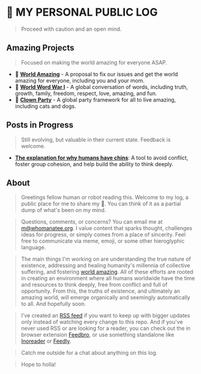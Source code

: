 # 💩 MY PERSONAL PUBLIC LOG
> Proceed with caution and an open mind.

## Amazing Projects
> Focused on making the world amazing for everyone ASAP.
- 🔗 [**World Amazing**](https://worldamazing.org) - A proposal to fix our issues and get the world amazing for everyone, including you and your mom.
- 🔗 [**World Word War I**](https://worldwordwar.org) - A global conversation of words, including truth, growth, family, freedom, respect, love, amazing, and fun.
- 🔗 [**Clown Party**](https://clownparty.org) - A global party framework for all to live amazing, including cats and dogs.


## Posts in Progress
> Still evolving, but valuable in their current state. Feedback is welcome.
- [**The explanation for why humans have chins**](docs/chins.md): A tool to avoid conflict, foster group cohesion, and help build the ability to think deeply.
<!-- - [**The explanation for why there is exsitence**](docs/existence.md): And how it all happened. -->


## About
> Greetings fellow human or robot reading this. Welcome to my log, a public place for me to share my 💩. You can think of it as a partial dump of what's been on my mind.

> Questions, comments, or concerns? You can email me at m@whomanatee.org. I value content that sparks thought, challenges ideas for progress, or simply comes from a place of sincerity. Feel free to communicate via meme, emoji, or some other hieroglyphic language. 

> The main things I'm working on are understanding the true nature of existence, addressing and healing humanity's millennia of collective suffering, and fostering [world amazing](https://worldamazing.org). All of these efforts are rooted in creating an environment where all humans worldwide have the time and resources to think deeply, free from conflict and full of opportunity. From this, the truths of existence, and ultimately an amazing world, will emerge organically and seemingly automatically to all. And hopefully soon.

> I've created an [RSS feed](https://raw.githubusercontent.com/beakbahama/log/refs/heads/main/feed.xml) if you want to keep up with bigger updates only instead of watching every change to this repo. And if you've never used RSS or are looking for a reader, you can check out the in browser extension [Feedbro](https://nodetics.com/feedbro/), or use something standalone like [Inoreader](https://www.inoreader.com) or [Feedly](https://feedly.com/).

> Catch me outside for a chat about anything on this log.

> Hope to holla!
